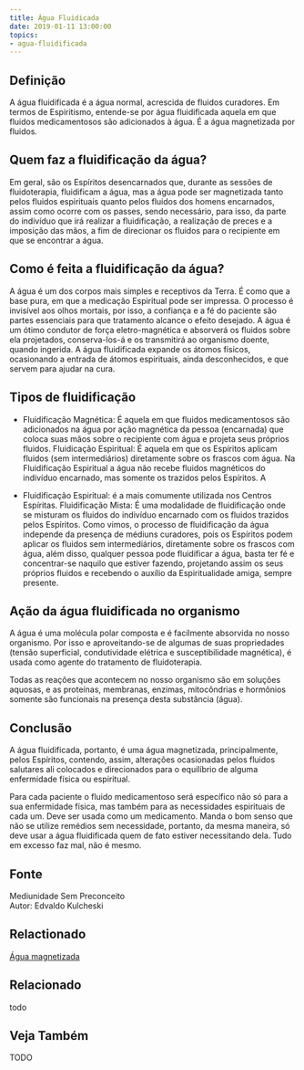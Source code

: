 ```yaml
---
title: Água Fluidicada
date: 2019-01-11 13:00:00
topics:
- agua-fluidificada
---
```


## Definição
A água fluidificada é a água normal, acrescida de fluidos curadores. Em termos
de Espiritismo, entende-se por água fluidificada aquela em que fluidos
medicamentosos são adicionados à água. É a água magnetizada por fluidos.

## Quem faz a fluidificação da água?
Em geral, são os Espíritos desencarnados que, durante as sessões de
fluidoterapia, fluidificam a água, mas a água pode ser magnetizada tanto pelos
fluidos espirituais quanto pelos fluidos dos homens encarnados, assim como
ocorre com os passes, sendo necessário, para isso, da parte do indivíduo que irá
realizar a fluidificação, a realização de preces e a imposição das mãos, a fim
de direcionar os fluidos para o recipiente em que se encontrar a água.

## Como é feita a fluidificação da água? 
A água é um dos corpos mais simples e receptivos da Terra. É como que a base
pura, em que a medicação Espiritual pode ser impressa. O processo é invisível
aos olhos mortais, por isso, a confiança e a fé do paciente são partes
essenciais para que tratamento alcance o efeito desejado. A água é um ótimo
condutor de força eletro-magnética e absorverá os fluidos sobre ela projetados,
conserva-los-á e os transmitirá ao organismo doente, quando ingerida. A água
fluidificada expande os átomos físicos, ocasionando a entrada de átomos
espirituais, ainda desconhecidos, e que servem para ajudar na cura.

## Tipos de fluidificação 
* Fluidificação Magnética: É aquela em que fluidos medicamentosos são adicionados
na água por ação magnética da pessoa (encarnada) que coloca suas mãos sobre o
recipiente com água e projeta seus próprios fluidos.  Fluidicação Espiritual: É
aquela em que os Espíritos aplicam fluidos (sem intermediários) diretamente
sobre os frascos com água. Na Fluidificação Espiritual a água não recebe fluidos
magnéticos do indivíduo encarnado, mas somente os trazidos pelos Espíritos. A

* Fluidificação Espiritual: é a mais comumente utilizada nos Centros Espíritas.
Fluidificação Mista: É uma modalidade de fluidificação onde se misturam os
fluidos do indivíduo encarnado com os fluidos trazidos pelos Espíritos.  Como
vimos, o processo de fluidificação da água independe da presença de médiuns
curadores, pois os Espíritos podem aplicar os fluidos sem intermediários,
diretamente sobre os frascos com água, além disso, qualquer pessoa pode
fluidificar a água, basta ter fé e concentrar-se naquilo que estiver fazendo,
projetando assim os seus próprios fluidos e recebendo o auxílio da
Espiritualidade amiga, sempre presente.

## Ação da água fluidificada no organismo 
A água é uma molécula polar composta e é facilmente absorvida no nosso
organismo. Por isso e aproveitando-se de algumas de suas propriedades (tensão
superficial, condutividade elétrica e susceptibilidade magnética), é usada como
agente do tratamento de fluidoterapia.

Todas as reações que acontecem no nosso organismo são em soluções aquosas, e as
proteínas, membranas, enzimas, mitocôndrias e hormônios somente são funcionais
na presença desta substância (água).

## Conclusão
A água fluidificada, portanto, é uma água magnetizada, principalmente, pelos
Espíritos, contendo, assim, alterações ocasionadas pelos fluidos salutares ali
colocados e direcionados para o equilíbrio de alguma enfermidade física ou
espiritual.

Para cada paciente o fluido medicamentoso será específico não só para a sua
enfermidade física, mas também para as necessidades espirituais de cada um. Deve
ser usada como um medicamento. Manda o bom senso que não se utilize remédios sem
necessidade, portanto, da mesma maneira, só deve usar a água fluidificada quem
de fato estiver necessitando dela. Tudo em excesso faz mal, não é mesmo.

## Fonte
Mediunidade Sem Preconceito  
Autor: Edvaldo Kulcheski

## Relactionado
[Água magnetizada](../agua-magnetizada)

## Relacionado
todo

## Veja Também
TODO

